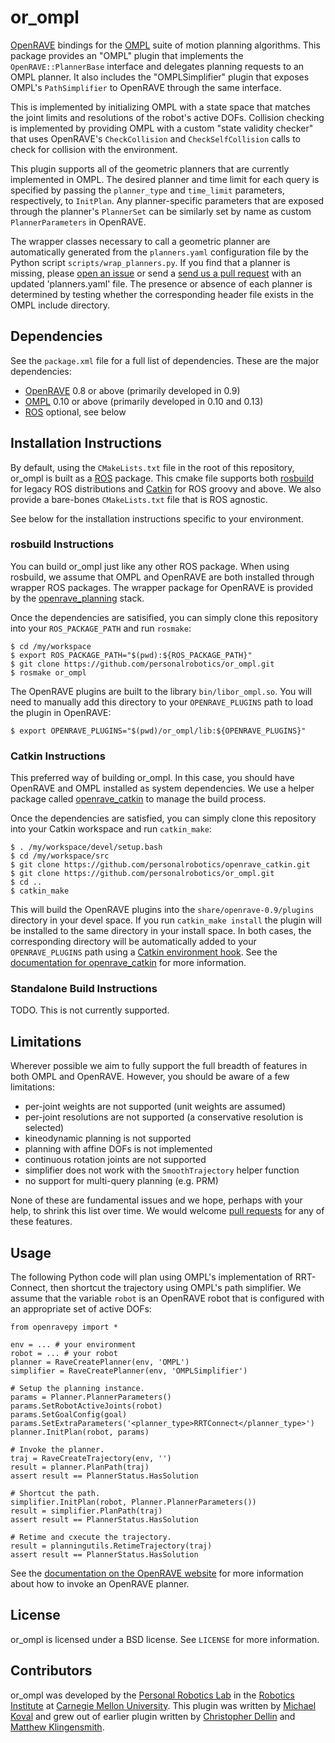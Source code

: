 # or_ompl

[OpenRAVE](http://openrave.org/) bindings for the
[OMPL](http://ompl.kavrakilab.org/) suite of motion planning algorithms. This
package provides an "OMPL" plugin that implements the `OpenRAVE::PlannerBase`
interface and delegates planning requests to an OMPL planner. It also includes
the "OMPLSimplifier" plugin that exposes OMPL's `PathSimplifier` to OpenRAVE
through the same interface.

This is implemented by initializing OMPL with a state space that matches the
joint limits and resolutions of the robot's active DOFs. Collision checking
is implemented by providing OMPL with a custom "state validity checker"
that uses OpenRAVE's `CheckCollision` and `CheckSelfCollision` calls to check
for collision with the environment.

This plugin supports all of the geometric planners that are currently
implemented in OMPL. The desired planner and time limit for each query is
specified by passing the `planner_type` and `time_limit` parameters,
respectively, to `InitPlan`. Any planner-specific parameters that are exposed
through the planner's `PlannerSet` can be similarly set by name as custom
`PlannerParameters` in OpenRAVE.

The wrapper classes necessary to call a geometric
planner are automatically generated from the `planners.yaml` configuration file
by the Python script `scripts/wrap_planners.py`. If you find that a planner is
missing, please [open an
issue](https://github.com/personalrobotics/or_ompl/issues/new) or send a [send
us a pull request](https://github.com/personalrobotics/or_ompl/compare/) with
an updated 'planners.yaml' file. The presence or absence of each planner is
determined by testing whether the corresponding header file exists in the OMPL
include directory.

## Dependencies

See the `package.xml` file for a full list of dependencies. These are the major
dependencies:

 - [OpenRAVE](http://openrave.org/) 0.8 or above (primarily developed in 0.9)
 - [OMPL](http://ompl.kavrakilab.org/) 0.10 or above (primarily developed in 0.10 and 0.13)
 - [ROS](http://ros.org/) optional, see below

## Installation Instructions

By default, using the `CMakeLists.txt` file in the root of this repository,
or_ompl is built as a [ROS](http://ros.org/) package. This cmake file supports
both [rosbuild](http://wiki.ros.org/rosbuild) for legacy ROS distributions and
[Catkin](http://wiki.ros.org/catkin) for ROS groovy and above. We also provide
a bare-bones `CMakeLists.txt` file that is ROS agnostic.

See below for the installation instructions specific to your environment.

### rosbuild Instructions

You can build or_ompl just like any other ROS package. When using rosbuild, we
assume that OMPL and OpenRAVE are both installed through wrapper ROS packages.
The wrapper package for OpenRAVE is provided by the
[openrave_planning](https://github.com/jsk-ros-pkg/openrave_planning) stack.

Once the dependencies are satisified, you can simply clone this repository into
your `ROS_PACKAGE_PATH` and run `rosmake`:

    $ cd /my/workspace
    $ export ROS_PACKAGE_PATH="$(pwd):${ROS_PACKAGE_PATH}"
    $ git clone https://github.com/personalrobotics/or_ompl.git
    $ rosmake or_ompl

The OpenRAVE plugins are built to the library `bin/libor_ompl.so`. You will
need to manually add this directory to your `OPENRAVE_PLUGINS` path to load the
plugin in OpenRAVE:

    $ export OPENRAVE_PLUGINS="$(pwd)/or_ompl/lib:${OPENRAVE_PLUGINS}"

### Catkin Instructions

This preferred way of building or_ompl. In this case, you should have OpenRAVE
and OMPL installed as system dependencies. We use a helper package called
[openrave_catkin](https://github.com/personalrobotics/openrave_catkin) to
manage the build process.

Once the dependencies are satisfied, you can simply clone this repository into
your Catkin workspace and run `catkin_make`:

    $ . /my/workspace/devel/setup.bash
    $ cd /my/workspace/src
    $ git clone https://github.com/personalrobotics/openrave_catkin.git
    $ git clone https://github.com/personalrobotics/or_ompl.git
    $ cd ..
    $ catkin_make

This will build the OpenRAVE plugins into the `share/openrave-0.9/plugins`
directory in your devel space. If you run `catkin_make install` the plugin will
be installed to the same directory in your install space. In both cases, the
corresponding directory will be automatically added to your `OPENRAVE_PLUGINS`
path using a [Catkin environment
hook](http://docs.ros.org/fuerte/api/catkin/html/macros.html#catkin_add_env_hooks).
See the [documentation for
openrave_catkin](https://github.com/personalrobotics/or_ompl/blob/master/README.md)
for more information.

### Standalone Build Instructions

TODO. This is not currently supported.

## Limitations

Wherever possible we aim to fully support the full breadth of features in both
OMPL and OpenRAVE. However, you should be aware of a few limitations:

 - per-joint weights are not supported (unit weights are assumed)
 - per-joint resolutions are not supported (a conservative resolution is selected)
 - kineodynamic planning is not supported
 - planning with affine DOFs is not implemented
 - continuous rotation joints are not supported
 - simplifier does not work with the `SmoothTrajectory` helper function
 - no support for multi-query planning (e.g. PRM)

None of these are fundamental issues and we hope, perhaps with your help, to
shrink this list over time.  We would welcome [pull
requests](https://github.com/personalrobotics/or_ompl/compare/) for any of
these features.

## Usage

The following Python code will plan using OMPL's implementation of RRT-Connect,
then shortcut the trajectory using OMPL's path simplifier.  We assume that the
variable `robot` is an OpenRAVE robot that is configured with an appropriate
set of active DOFs:

    from openravepy import *

    env = ... # your environment
    robot = ... # your robot
    planner = RaveCreatePlanner(env, 'OMPL')
    simplifier = RaveCreatePlanner(env, 'OMPLSimplifier')

    # Setup the planning instance.
    params = Planner.PlannerParameters()
    params.SetRobotActiveJoints(robot)
    params.SetGoalConfig(goal)
    params.SetExtraParameters('<planner_type>RRTConnect</planner_type>')
    planner.InitPlan(robot, params)

    # Invoke the planner.
    traj = RaveCreateTrajectory(env, '')
    result = planner.PlanPath(traj)
    assert result == PlannerStatus.HasSolution
    
    # Shortcut the path.
    simplifier.InitPlan(robot, Planner.PlannerParameters())
    result = simplifier.PlanPath(traj)
    assert result == PlannerStatus.HasSolution

    # Retime and cxecute the trajectory.
    result = planningutils.RetimeTrajectory(traj)
    assert result == PlannerStatus.HasSolution

 See the [documentation on the OpenRAVE
website](http://openrave.org/docs/latest_stable/tutorials/openravepy_examples/#directly-launching-planners)
for more information about how to invoke an OpenRAVE planner.

## License
or_ompl is licensed under a BSD license. See `LICENSE` for more information.

## Contributors
or_ompl was developed by the [Personal Robotics Lab](https://personalrobotics.ri.cmu.edu) in the [Robotics
Institute](http://ri.cmu.edu) at [Carnegie Mellon University](http://www.cmu.edu). This plugin was written by [Michael
Koval](http://mkoval.org) and grew out of earlier plugin written by [Christopher Dellin](http://www.ri.cmu.edu/person.html?person_id=2267) and [Matthew Klingensmith](http://www.ri.cmu.edu/person.html?person_id=2744).
